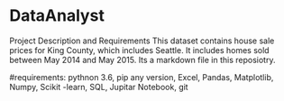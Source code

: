 # DataAnalyst 
Project Description and Requirements
This dataset contains house sale prices for King County, which includes Seattle. It includes homes sold between May 2014 and May 2015.
Its a markdown file in this reposiotry.

#requirements:
  pythnon 3.6,
  pip any version,
  Excel,
  Pandas,
  Matplotlib,
  Numpy,
  Scikit -learn,
  SQL,
  Jupitar Notebook,
   git

